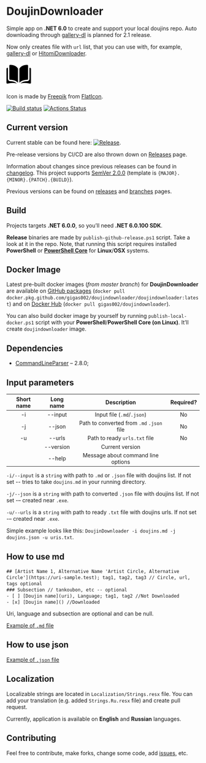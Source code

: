 # DoujinDownloader

Simple app on **.NET 6.0** to create and support your local doujins repo. Auto downloading through [gallery-dl](https://github.com/mikf/gallery-dl) is planned for 2.1 release.

Now only creates file with `url` list, that you can use with, for example, [gallery-dl](https://github.com/mikf/gallery-dl) or [HitomiDownloader](https://github.com/KurtBestor/Hitomi-Downloader-issues).

![Icon](DoujinDownloader/Resources/icon.png)

Icon is made by [Freepik](https://www.flaticon.com/authors/freepik) from [FlatIcon](https://www.flaticon.com/).

[![Build status](https://ci.appveyor.com/api/projects/status/8c8nxdm8sniqkxeq?svg=true)](https://ci.appveyor.com/project/Gigas002/doujindownloader) [![Actions Status](https://github.com/Gigas002/DoujinDownloader/workflows/.NET%20Core/badge.svg)](https://github.com/Gigas002/DoujinDownloader/actions)

## Current version

Current stable can be found here: [![Release](https://img.shields.io/github/release/Gigas002/DoujinDownloader.svg)](https://github.com/Gigas002/DoujinDownloader/releases/latest).

Pre-release versions by CI/CD are also thrown down on [Releases](https://github.com/Gigas002/DoujinDownloader/releases) page.

Information about changes since previous releases can be found in [changelog](https://github.com/Gigas002/DoujinDownloader/blob/master/CHANGELOG.md). This project supports [SemVer 2.0.0](https://semver.org/) (template is `{MAJOR}.{MINOR}.{PATCH}.{BUILD}`).

Previous versions can be found on [releases](https://github.com/Gigas002/DoujinDownloader/releases) and [branches](https://github.com/Gigas002/DoujinDownloader/branches) pages.

## Build

Projects targets **.NET 6.0.0**, so you’ll need **.NET 6.0.100 SDK**.

**Release** binaries are made by `publish-github-release.ps1` script. Take a look at it in the repo. Note, that running this script requires installed **PowerShell** or **[PowerShell Core](https://github.com/PowerShell/PowerShell)** for **Linux**/**OSX** systems.

## Docker Image

Latest pre-built docker images (*from master branch*) for **DoujinDownloader** are available on [GitHub packages](https://github.com/Gigas002/DoujinDownloader/packages/277538) (`docker pull docker.pkg.github.com/gigas002/doujindownloader/doujindownloader:latest`) and on [Docker Hub](https://hub.docker.com/r/gigas002/doujindownloader) (`docker pull gigas002/doujindownloader`).

You can also build docker image by yourself by running `publish-local-docker.ps1` script with your **PowerShell**/**PowerShell Core (on Linux)**. It’ll create `doujindownloader` image.

## Dependencies

- [CommandLineParser](https://www.nuget.org/packages/CommandLineParser/) – 2.8.0;

## Input parameters

| Short name | Long name |                Description                | Required? |
| :--------: | :-------: | :---------------------------------------: | :-------: |
|     -i     |  --input  |        Input file (`.md`/`.json`)         |    No     |
|     -j     |  --json   | Path to converted from `.md` `.json` file |    No     |
|     -u     |  --urls   |       Path to ready `urls.txt` file       |    No     |
|            | --version |              Current version              |           |
|            |  --help   |    Message about command line options     |           |

`-i/--input` is a `string` with path to `.md` or `.json` file with doujins list. If not set -- tries to take `doujins.md` in your running directory.

`-j/--json` is a `string` with path to converted `.json` file with doujins list. If not set -– created near `.exe`.

`-u/--urls` is a `string` with path to ready `.txt` file with doujins urls. If not set -– created near `.exe`.

Simple example looks like this: `DoujinDownloader -i doujins.md -j doujins.json -u uris.txt`.

## How to use md

```text
## [Artist Name 1, Alternative Name 'Artist Circle, Alternative Circle'](https://uri-sample.test); tag1, tag2, tag3 // Circle, url, tags optional
### Subsection // tankoubon, etc -- optional
- [ ] [Doujin name](uri), Language; tag1, tag2 //Not Downloaded
- [x] [Doujin name]() //Downloaded
```

Uri, language and subsection are optional and can be null.

[Example of `.md` file](Doujins.md)

## How to use json

[Example of `.json` file](Doujins.json)

## Localization

Localizable strings are located in `Localization/Strings.resx` file. You can add your translation (e.g. added `Strings.Ru.resx` file) and create pull request.

Currently, application is available on **English** and **Russian** languages.

## Contributing

Feel free to contribute, make forks, change some code, add [issues](https://github.com/Gigas002/DoujinDownloader/issues), etc.
